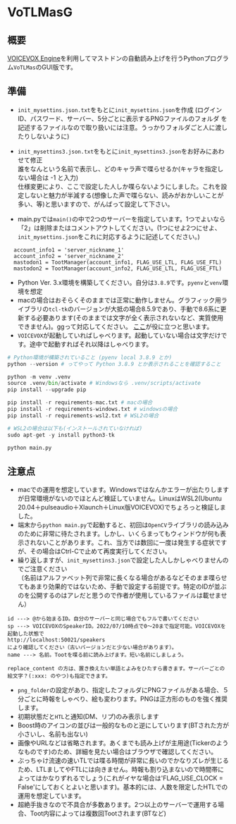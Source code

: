 # VoTLMasG

## 概要

[VOICEVOX Engine](https://github.com/VOICEVOX/voicevox_engine)を利用してマストドンの自動読み上げを行うPythonプログラム`VoTLMas`のGUI版です。

## 準備

- `init_mysettins.json.txt`をもとに`init_mysettins.json`を作成 (ログインID、パスワード、サーバー、5分ごとに表示するPNGファイルのフォルダ を記述するファイルなので取り扱いには注意。うっかりフォルダごと人に渡したりしないように)
- `init_mysettins3.json.txt`をもとに`init_mysettins3.json`をお好みにあわせて修正  
  誰をなんという名前で表示し、どのキャラ声で喋らせるか(キャラを指定しない場合は -1 と入力)  
  仕様変更により、ここで設定した人しか喋らないようにしました。これを設定しないと魅力が半減する(想像した声で喋らない、読みがおかしいことが多い、等)と思いますので、がんばって設定して下さい。

- main.pyでは`main()`の中で2つのサーバーを指定しています。1つでよいなら「2」は削除またはコメントアウトしてください。(1つにせよ2つにせよ、`init_mysettins.json`をこれに対応するように記述してください。)

```dotnetcli
  account_info1 = 'server_nickname_1'
  account_info2 = 'server_nickname_2'
  mastodon1 = TootManager(account_info1, FLAG_USE_LTL, FLAG_USE_FTL)
  mastodon2 = TootManager(account_info2, FLAG_USE_LTL, FLAG_USE_FTL)

```

- Python Ver. 3.x環境を構築してください。自分は`3.8.9`です。`pyenv`と`venv`環境を想定
- macの場合はおそらくそのままでは正常に動作しません。グラフィック用ライブラリの`tcl-tk`のバージョンが大抵の場合8.5.9であり、手動で8.6系に更新する必要あります(そのままでは文字が全く表示されないなど、実質使用できません)。ggって対応してください。
  [ここ](https://zenn.dev/spacegeek/articles/3f8db1ffcd401e)が役に立つと思います。
- `VOICEVOX`が起動していればしゃべります。起動していない場合は文字だけです。途中で起動すればそれ以降はしゃべります。

```python
# Python環境が構築されていること (pyenv local 3.8.9 とか)
python --version # ってやって Python 3.8.9 とか表示されることを確認すること

python -m venv .venv
source .venv/bin/activate # Windowsなら .venv/scripts/activate
pip install --upgrade pip

pip install -r requirements-mac.txt # macの場合
pip install -r requirements-windows.txt # windowsの場合
pip install -r requirements-wsl2.txt # WSL2の場合

# WSL2の場合は以下も(インストールされていなければ)
sudo apt-get -y install python3-tk

python main.py
```

## 注意点

- macでの運用を想定しています。Windowsではなんかエラーが出たりしますが日常環境がないのでほとんど検証していません。LinuxはWSL2(Ubuntu 20.04＋pulseaudio＋Xlaunch＋Linux版VOICEVOX)でちょろっと検証しました。
- 端末から`python main.py`で起動すると、初回は`OpenCV`ライブラリの読み込みのために非常に待たされます。しかし、いくらまってもウィンドウが何も表示されないことがあります。これ、当方では数回に一度は発生する症状ですが、その場合はCtrl-Cで止めて再度実行してください。
- 繰り返しますが、`init_mysettins3.json`で設定した人しかしゃべりませんのでご注意ください  
（名前はアルファベット列で非常に長くなる場合があるなどそのまま喋らせてもあまり効果的ではないため、手動で設定する前提です。特定のIDが並ぶのを公開するのはアレだと思うので作者が使用しているファイルは載せません）

```dotnetcli
id ---> @から始まるID。自分のサーバーと同じ場合でもフルで書いてください
sp ---> VOICEVOXのSpeakerID。2022/07/10時点で0〜20まで指定可能。VOICEVOXを起動した状態で
http://localhost:50021/speakers
により確認してください（古いバージョンだと少ない場合があります）。
name ---> 名前。Tootを喋る前に読み上げます。短い名前にしましょう。

replace_content の方は、置き換えたい単語とよみをひたすら書きます。サーバーごとの絵文字？(:xxx: のやつ)も指定できます。
```

- `png_folder`の設定があり、指定したフォルダにPNGファイルがある場合、５分ごとに時報をしゃべり、絵も変わります。PNGは正方形のものを強く推奨します。
- 初期状態だと`HTL`と通知(DM、リプ)のみ表示します
- Boost時のアイコンの並びは一般的なものと逆にしていります(BTされた方が小さいし、名前も出ない)
- 画像やURLなどは省略されます。あくまでも読み上げが主用途(Tickerのようなものです)のため、詳細を見たい場合はブラウザで確認してください。
- ぶっちゃけ流速の速いTLでは喋る時間が非常に長いのでかなりズレが生じるため、LTLましてやFTLには向きません。時報も割り込まないので時間帯によってはかなりずれるでしょう(これがイヤな場合は'FLAG_USE_CLOCK = False'にしておくとよいと思います)。基本的には、人数を限定したHTLでの運用を想定しています。
- 超絶手抜きなので不具合が多数あります。2つ以上のサーバーで運用する場合、Toot内容によっては複数回Tootされます(BTなど)
